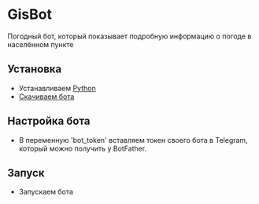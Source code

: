 # GisBot
Погодный бот, который показывает подробную информацию о погоде в населённом пункте
## Установка
- Устанавливаем [Python](https://python.org/downloads)
- [Скачиваем бота](https://github.com/RedYara/GisBot/archive/refs/heads/main.zip)
## Настройка бота
- В переменную 'bot_token' вставляем токен своего бота в Telegram, который можно получить у BotFather.
## Запуск
- Запускаем бота
